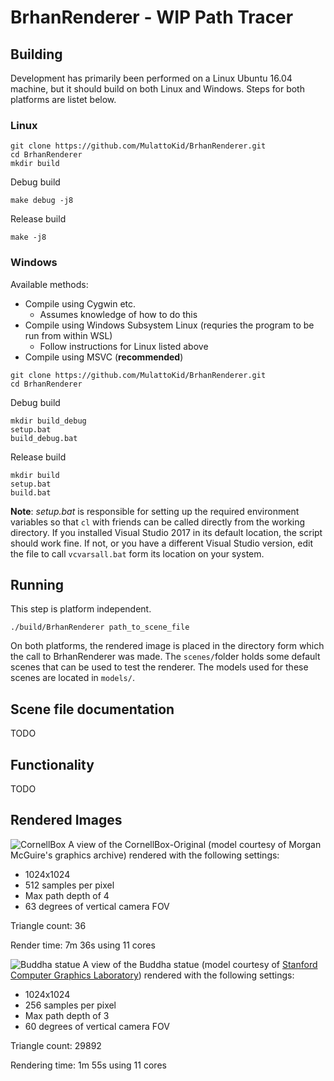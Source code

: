 # BrhanRenderer - WIP Path Tracer

## Building
Development has primarily been performed on a Linux Ubuntu 16.04 machine, but it should build on both Linux and Windows. Steps for both platforms are listet below.
### Linux
```
git clone https://github.com/MulattoKid/BrhanRenderer.git
cd BrhanRenderer
mkdir build
```
Debug build
```
make debug -j8
```
Release build
```
make -j8
```

### Windows
Available methods:
  - Compile using Cygwin etc.
    - Assumes knowledge of how to do this
  - Compile using Windows Subsystem Linux (requries the program to be run from within WSL)
    - Follow instructions for Linux listed above
  - Compile using MSVC (**recommended**)
```
git clone https://github.com/MulattoKid/BrhanRenderer.git
cd BrhanRenderer
```
Debug build
```
mkdir build_debug
setup.bat
build_debug.bat
```
Release build
```
mkdir build
setup.bat
build.bat
```
**Note**: *setup.bat* is responsible for setting up the required environment variables so that ```cl``` with friends can be called directly from the working directory. If you installed Visual Studio 2017 in its default location, the script should work fine. If not, or you have a different Visual Studio version, edit the file to call ```vcvarsall.bat``` form its location on your system.

## Running
This step is platform independent.
```
./build/BrhanRenderer path_to_scene_file
```
On both platforms, the rendered image is placed in the directory form which the call to BrhanRenderer was made. The ```scenes/```folder holds some default scenes that can be used to test the renderer. The models used for these scenes are located in ```models/```.

## Scene file documentation
TODO

## Functionality
TODO

## Rendered Images
![CornellBox](https://i.imgur.com/DGFBV83.png)
A view of the CornellBox-Original (model courtesy of Morgan McGuire's graphics archive) rendered with the following settings:
- 1024x1024
- 512 samples per pixel
- Max path depth of 4
- 63 degrees of vertical camera FOV

Triangle count: 36

Render time: 7m 36s using 11 cores

![Buddha statue](https://i.imgur.com/hQ3fVck.png)
A view of the Buddha statue (model courtesy of [Stanford Computer Graphics Laboratory](http://graphics.stanford.edu/data/3Dscanrep/)) rendered with the following settings:
- 1024x1024
- 256 samples per pixel
- Max path depth of 3
- 60 degrees of vertical camera FOV

Triangle count: 29892

Rendering time: 1m 55s using 11 cores
